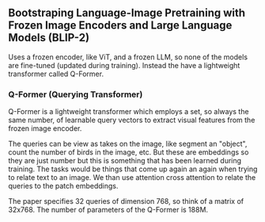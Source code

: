 ## Bootstraping Language-Image Pretraining with Frozen Image Encoders and Large Language Models (BLIP-2)
Uses a frozen encoder, like ViT, and a frozen LLM, so none of the models are
fine-tuned (updated during training). Instead the have a lightweight transformer
called Q-Former.

### Q-Former (Querying Transformer)
Q-Former is a lightweight transformer which employs a set, so always the same
number, of learnable query vectors to extract visual features from the frozen
image encoder.

The queries can be view as takes on the image, like segment an "object", count
the number of birds in the image, etc. But these are embeddings so they are
just number but this is something that has been learned during training. The
tasks would be things that come up again an again when trying to relate text to
an image. We than use attention cross attention to relate the queries to the
patch embeddings.

The paper specifies 32 queries of dimension 768, so think of a matrix of 32x768.
The number of parameters of the Q-Former is 188M.

